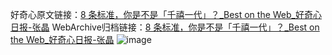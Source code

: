 好奇心原文链接：[8 条标准，你是不是「千禧一代」？_Best on the Web_好奇心日报-张晶](https://www.qdaily.com/articles/1687.html)
WebArchive归档链接：[8 条标准，你是不是「千禧一代」？_Best on the Web_好奇心日报-张晶](http://web.archive.org/web/20181022212321/http://www.qdaily.com:80/articles/1687.html)
![image](http://ww3.sinaimg.cn/large/007d5XDply1g3v4gxncztj30u02js4kw)